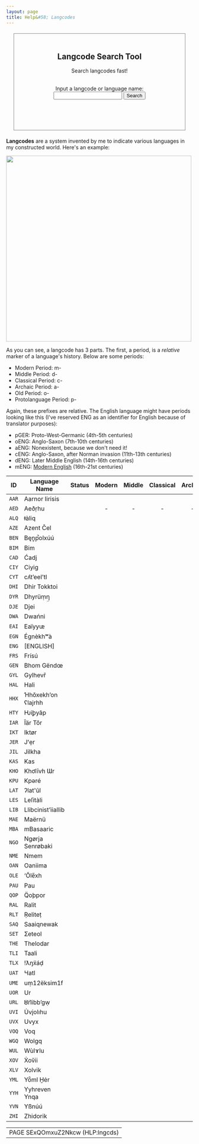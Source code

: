 ```yaml
---
layout: page
title: Help&#58; Langcodes
---
```

<div id="searchtool"  style="margin: 20px; border: 1px solid gray; padding: 20px; text-align: center;">
  <h2> Langcode Search Tool </h2>
  Search langcodes fast! <br> <br>

  Input a langcode or language name: <br> <input id="search">
  <button type="button" onclick="search()">Search</button>

  <br> <br> <div id="output"></div>
  
  <script src="langcodes.js"></script>
</div>  
  
  
**Langcodes** are a system invented by me to indicate various languages in my constructed world. Here's an example:

<img src="https://sidlangs.com/assets/langcode-demo.svg" width="500" />

As you can see, a langcode has 3 parts. The first, a period, is a *relative* marker of a language's history. Below are some periods:

 * Modern Period: m-
 * Middle Period: d-
 * Classical Period: c-
 * Archaic Period: a-
 * Old Period: o-
 * Protolanguage Period: p-

Again, these prefixes are relative. The English language might have periods looking like this (I've reserved ENG as an identifier for English because of translator purposes):

 * pGER: Proto-West-Germanic (4th-5th centuries)
 * oENG: Anglo-Saxon (7th-10th centuries)
 * aENG: Nonexistent, because we don't need it!
 * cENG: Anglo-Saxon, after Norman invasion (11th-13th centuries)
 * dENG: Later Middle English (14th-16th centuries)
 * mENG: [Modern English](https://www.youtube.com/watch?v=LuN6gs0AJls) (16th-21st centuries)

| ID    | Language Name      | Status | Modern | Middle | Classical | Archaic | Old | Proto |
|:-----:|--------------------|--------|:------:|:------:|:---------:|:-------:|:---:|:-----:|
| `AAR` | Aarnor Iirisis     |        |        |        |           |         |     |       |
| `AED` | Aeð̣rhu             |        | -      | -      | -         | -       |     |       |
| `ALQ` | ǂàliq              |        |        |        |           |         |     |       |
| `AZE` | Azent Čel          |        |        |        |           |         |     |       |
| `BEN` | Bęn̥p̚olxúú          |        |        |        |           |         |     |       |
| `BIM` | Bim                |        |        |        |           |         |     |       |
| `CAD` | Ćadj               |        |        |        |           |         |     |       |
| `CIY` | Ciyig              |        |        |        |           |         |     |       |
| `CYT` | cʎt’eel’tl         |        |        |        |           |         |     |       |
| `DHI` | Dhir Tokktoi       |        |        |        |           |         |     |       |
| `DYR` | Dhyrüṃƞ̤            |        |        |        |           |         |     |       |
| `DJE` | Djei               |        |        |        |           |         |     |       |
| `DWA` | Dwańni             |        |        |        |           |         |     |       |
| `EAI` | Eaïyyᵫ             |        |        |        |           |         |     |       |
| `EGN` | Égnèkhʷà           |        |        |        |           |         |     |       |
| `ENG` | [ENGLISH]          |        |        |        |           |         |     |       |
| `FRS` | Frísú              |        |        |        |           |         |     |       |
| `GEN` | Bhom Gëndœ         |        |        |        |           |         |     |       |
| `GYL` | Gylhevř            |        |        |        |           |         |     |       |
| `HAL` | Hali               |        |        |        |           |         |     |       |
| `HHX` | Ɦhŏxekh’on ʕlajrhh |        |        |        |           |         |     |       |
| `HTY` | Ƕiꝧyãp             |        |        |        |           |         |     |       |
| `IAR` | Îär Tôr            |        |        |        |           |         |     |       |
| `IKT` | Iktør              |        |        |        |           |         |     |       |
| `JER` | Jʻẹr               |        |        |        |           |         |     |       |
| `JIL` | Jilkha             |        |        |        |           |         |     |       |
| `KAS` | Kas                |        |        |        |           |         |     |       |
| `KHO` | Khơlīvh Ɯr         |        |        |        |           |         |     |       |
| `KPU` | Kpəré              |        |        |        |           |         |     |       |
| `LAT` | ʔlat'ûl            |        |        |        |           |         |     |       |
| `LES` | Leſitàli           |        |        |        |           |         |     |       |
| `LIB` | Llibcinist’iiallib |        |        |        |           |         |     |       |
| `MAE` | Maërnü             |        |        |        |           |         |     |       |
| `MBA` | mBasaaric          |        |        |        |           |         |     |       |
| `NGO` | Ngørja Senrøbaki   |        |        |        |           |         |     |       |
| `NME` | Nmem               |        |        |        |           |         |     |       |
| `OAN` | Oaniima            |        |        |        |           |         |     |       |
| `OLE` | ‘Ŏle̋xh             |        |        |        |           |         |     |       |
| `PAU` | Pau                |        |        |        |           |         |     |       |
| `QOP` | Q̈oþpor             |        |        |        |           |         |     |       |
| `RAL` | Ralit              |        |        |        |           |         |     |       |
| `RLT` | Ṛeliteṭ            |        |        |        |           |         |     |       |
| `SAQ` | Saaiqnewak         |        |        |        |           |         |     |       |
| `SET` | Ʃeteol             |        |        |        |           |         |     |       |
| `THE` | Thelodar           |        |        |        |           |         |     |       |
| `TLI` | Taali              |        |        |        |           |         |     |       |
| `TLX` | !ƛŋẍáḍ             |        |        |        |           |         |     |       |
| `UAT` | Ɥatl               |        |        |        |           |         |     |       |
| `UME` | uṃ12ëksim1f        |        |        |        |           |         |     |       |
| `UOR` | Ur                 |        |        |        |           |         |     |       |
| `URL` | Ȣ̈rlibb’gẉ          |        |        |        |           |         |     |       |
| `UVI` | U̇vįolıhu           |        |        |        |           |         |     |       |
| `UVX` | Uvyx               |        |        |        |           |         |     |       |
| `VOQ` | Voq                |        |        |        |           |         |     |       |
| `WGQ` | Wolgq              |        |        |        |           |         |     |       |
| `WUL` | Wùlɤlu             |        |        |        |           |         |     |       |
| `XOV` | Ẋov̆ii              |        |        |        |           |         |     |       |
| `XLV` | Xolvik             |        |        |        |           |         |     |       |
| `YML` | Yȫml Ḫėr           |        |        |        |           |         |     |       |
| `YYH` | Yyhreven Ynqa      |        |        |        |           |         |     |       |
| `YVN` | Yßnúú              |        |        |        |           |         |     |       |
| `ZHI` | Zhidorik           |        |        |        |           |         |     |       |

<table style="text-align: center">
  <tr>
    <td> PAGE SExQOmxuZ2Nkcw (HLP:lngcds) </td>
  </tr>
<table style="text-align: center">  

